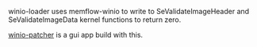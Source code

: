 winio-loader uses memflow-winio to write to SeValidateImageHeader and SeValidateImageData kernel functions to return zero. 

[winio-patcher](https://github.com/Alice42069/winio-patcher) is a gui app build with this.